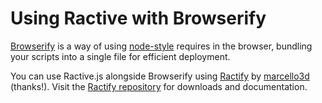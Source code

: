 # Using Ractive with Browserify

[Browserify](http://browserify.org/) is a way of using [node-style](http://nodejs.org/) requires in the browser, bundling your scripts into a single file for efficient deployment.

You can use Ractive.js alongside Browserify using [Ractify](https://npmjs.org/package/ractify) by [marcello3d](https://github.com/marcello3d) (thanks!). Visit the [Ractify repository](https://github.com/marcello3d/node-ractify) for downloads and documentation.